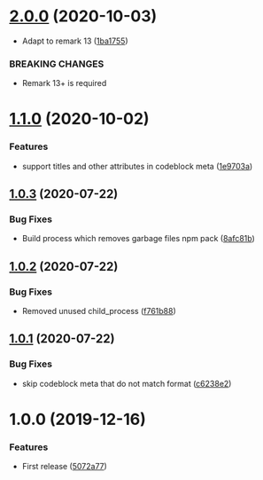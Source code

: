 # [2.0.0](https://github.com/unlight/remark-sources/compare/v1.1.0...v2.0.0) (2020-10-03)


* Adapt to remark 13 ([1ba1755](https://github.com/unlight/remark-sources/commit/1ba17557c222c31b4334b9a17b5e68df207a25d0))


### BREAKING CHANGES

* Remark 13+ is required

# [1.1.0](https://github.com/unlight/remark-sources/compare/v1.0.3...v1.1.0) (2020-10-02)


### Features

* support titles and other attributes in codeblock meta ([1e9703a](https://github.com/unlight/remark-sources/commit/1e9703a229739eb4f946184973f9be2c72b1244b))

## [1.0.3](https://github.com/unlight/remark-sources/compare/v1.0.2...v1.0.3) (2020-07-22)


### Bug Fixes

* Build process which removes garbage files npm pack ([8afc81b](https://github.com/unlight/remark-sources/commit/8afc81bdde839c7328e3017159809cee4dc180ed))

## [1.0.2](https://github.com/unlight/remark-sources/compare/v1.0.1...v1.0.2) (2020-07-22)


### Bug Fixes

* Removed unused child_process ([f761b88](https://github.com/unlight/remark-sources/commit/f761b8826a8e4429f67a736deaf8aab5276aadb9))

## [1.0.1](https://github.com/unlight/remark-sources/compare/v1.0.0...v1.0.1) (2020-07-22)


### Bug Fixes

* skip codeblock meta that do not match format ([c6238e2](https://github.com/unlight/remark-sources/commit/c6238e2106aafc18c27a6674b486f3a2a51c13d5))

# 1.0.0 (2019-12-16)


### Features

* First release ([5072a77](https://github.com/unlight/remark-sources/commit/5072a77a4498d22f1dcaa94b7ef50efec8fe5820))
